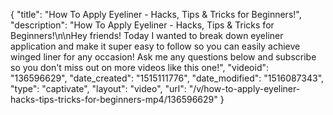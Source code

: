 {
    "title": "How To Apply Eyeliner - Hacks, Tips & Tricks for Beginners!",
    "description": "How To Apply Eyeliner - Hacks, Tips & Tricks for Beginners!\n\nHey friends! Today I wanted to break down eyeliner application and make it super easy to follow so you can easily achieve winged liner for any occasion! Ask me any questions below and subscribe so you don't miss out on more videos like this one!",
    "videoid": "136596629",
    "date_created": "1515111776",
    "date_modified": "1516087343",
    "type": "captivate",
    "layout": "video",
    "url": "\/v\/how-to-apply-eyeliner-hacks-tips-tricks-for-beginners-mp4\/136596629"
}